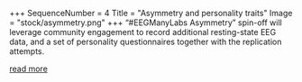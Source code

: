 +++
SequenceNumber =  4
Title = "Asymmetry and personality traits"
Image = "stock/asymmetry.png"
+++
“#EEGManyLabs Asymmetry” spin-off will leverage community engagement to record additional resting-state EEG data, and a set of personality questionnaires together with the replication attempts.

[read more](/related_projects/asymmetry)

